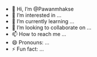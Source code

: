 - 👋 Hi, I’m @Pawanmhakse
- 👀 I’m interested in ...
- 🌱 I’m currently learning ...
- 💞️ I’m looking to collaborate on ...
- 📫 How to reach me ...
- 😄 Pronouns: ...
- ⚡ Fun fact: ...

<!---
Pawanmhakse/Pawanmhakse is a ✨ special ✨ repository because its `README.md` (this file) appears on your GitHub profile.
You can click the Preview link to take a look at your changes.
--->
